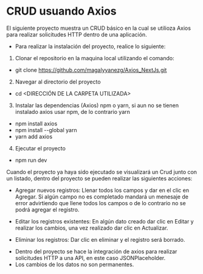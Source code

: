 # CRUD usuando Axios 
El siguiente proyecto muestra un CRUD básico en la cual se utilioza Axios para realizar solicitudes HTTP dentro de una aplicación.

* Para realizar la instalación del proyecto, realice lo siguiente:
1. Clonar el repositorio en la maquina local utilizando el comando:

* git clone <https://github.com/magalyyanezg/Axios_NextJs.git>

2. Navegar al directorio del proyecto
* cd <DIRECCIÓN DE LA CARPETA UTILIZADA>

3. Instalar las dependencias (Axios) npm o yarn, si aun no se tienen instalado axios usar npm, de lo contrario yarn
* npm install axios
* npm install --global yarn
* yarn add axios

4. Ejecutar el proyecto 
* npm run dev

Cuando el proyecto ya haya sido ejecutado se visualizará un Crud junto con un listado, dentro del proyecto se pueden realizar las siguientes acciones:

- Agregar nuevos registros: Llenar todos los campos y dar en el clic en Agregar. Si algún campo no es completado mandará un menesaje de error advirtiendo que llene todos los campos o de lo contrario no se podrá agregar el registro.

- Editar los registros existentes: En algún dato creado dar clic en Editar y realizar los cambios, una vez realizado dar clic en Actualizar.

- Eliminar los registros: Dar clic en eliminar y el registro será borrado.

* Dentro del proyecto se hace la integración de axios para realizar solicitudes HTTP a una API, en este caso JSONPlaceholder.   
* Los cambios de los datos no son permanentes.

